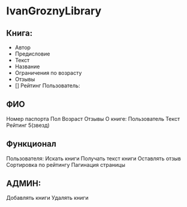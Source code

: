 # IvanGroznyLibrary
## Книга:
- Автор
- Предисловие
- Текст
- Название
- Ограничения по возрасту 
- Отзывы
- [] Рейтинг
  Пользователь:
## ФИО
Номер паспорта 
Пол
Возраст 
Отзывы О книге:
Пользователь
Текст
Рейтинг 5(звезд)

## Функционал
Пользователя:
Искать книги
Получать текст книги
Оставлять отзыв
Сортировка по рейтингу
Пагинация страницы 

## АДМИН:
Добавлять книги
Удалять книги
 
 
